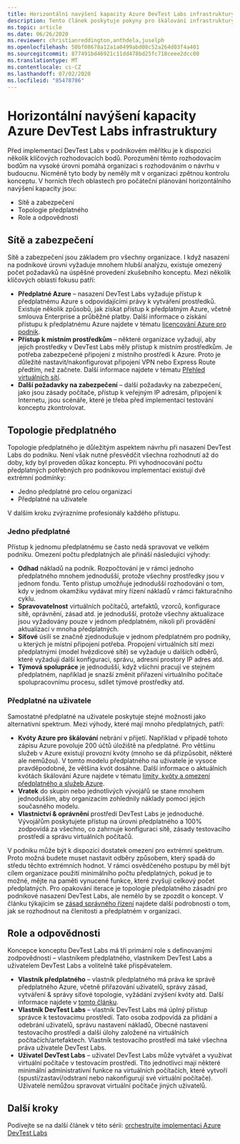 ```yaml
---
title: Horizontální navýšení kapacity Azure DevTest Labs infrastruktury
description: Tento článek poskytuje pokyny pro škálování infrastruktury Azure DevTest Labs.
ms.topic: article
ms.date: 06/26/2020
ms.reviewer: christianreddington,anthdela,juselph
ms.openlocfilehash: 50bf08678a12a1a0499abd08c52a264d03f4a401
ms.sourcegitcommit: 877491bd46921c11dd478bd25fc718ceee2dcc08
ms.translationtype: MT
ms.contentlocale: cs-CZ
ms.lasthandoff: 07/02/2020
ms.locfileid: "85478786"
---
```

# <a name="scale-up-your-azure-devtest-labs-infrastructure"></a>Horizontální navýšení kapacity Azure DevTest Labs infrastruktury
Před implementací DevTest Labs v podnikovém měřítku je k dispozici několik klíčových rozhodovacích bodů. Porozumění těmto rozhodovacím bodům na vysoké úrovni pomáhá organizaci s rozhodováním o návrhu v budoucnu. Nicméně tyto body by neměly mít v organizaci zpětnou kontrolu konceptu. V horních třech oblastech pro počáteční plánování horizontálního navýšení kapacity jsou:

- Sítě a zabezpečení
- Topologie předplatného
- Role a odpovědnosti

## <a name="networking-and-security"></a>Sítě a zabezpečení
Sítě a zabezpečení jsou základem pro všechny organizace. I když nasazení na podnikové úrovni vyžaduje mnohem hlubší analýzu, existuje omezený počet požadavků na úspěšné provedení zkušebního konceptu. Mezi několik klíčových oblastí fokusu patří:

- **Předplatné Azure** – nasazení DevTest Labs vyžaduje přístup k předplatnému Azure s odpovídajícími právy k vytváření prostředků. Existuje několik způsobů, jak získat přístup k předplatným Azure, včetně smlouva Enterprise a průběžné platby. Další informace o získání přístupu k předplatnému Azure najdete v tématu [licencování Azure pro podnik](https://azure.microsoft.com/pricing/enterprise-agreement/).
- **Přístup k místním prostředkům** – některé organizace vyžadují, aby jejich prostředky v DevTest Labs měly přístup k místním prostředkům. Je potřeba zabezpečené připojení z místního prostředí k Azure. Proto je důležité nastavit/nakonfigurovat připojení VPN nebo Express Route předtím, než začnete. Další informace najdete v tématu [Přehled virtuálních sítí](../virtual-network/virtual-networks-overview.md).
- **Další požadavky na zabezpečení** – další požadavky na zabezpečení, jako jsou zásady počítače, přístup k veřejným IP adresám, připojení k Internetu, jsou scénáře, které je třeba před implementací testování konceptu zkontrolovat. 

## <a name="subscription-topology"></a>Topologie předplatného
Topologie předplatného je důležitým aspektem návrhu při nasazení DevTest Labs do podniku. Není však nutné přesvědčit všechna rozhodnutí až do doby, kdy byl proveden důkaz konceptu. Při vyhodnocování počtu předplatných potřebných pro podnikovou implementaci existují dvě extrémní podmínky: 

- Jedno předplatné pro celou organizaci
- Předplatné na uživatele

V dalším kroku zvýrazníme profesionály každého přístupu.

### <a name="one-subscription"></a>Jedno předplatné
Přístup k jednomu předplatnému se často nedá spravovat ve velkém podniku. Omezení počtu předplatných ale přináší následující výhody:

- **Odhad** nákladů na podnik.  Rozpočtování je v rámci jednoho předplatného mnohem jednodušší, protože všechny prostředky jsou v jednom fondu. Tento přístup umožňuje jednodušší rozhodování o tom, kdy v jednom okamžiku vydávat míry řízení nákladů v rámci fakturačního cyklu.
- **Spravovatelnost** virtuálních počítačů, artefaktů, vzorců, konfigurace sítě, oprávnění, zásad atd. je jednodušší, protože všechny aktualizace jsou vyžadovány pouze v jednom předplatném, nikoli při provádění aktualizací v mnoha předplatných.
- **Síťové** úsilí se značně zjednodušuje v jednom předplatném pro podniky, u kterých je místní připojení potřeba. Propojení virtuálních sítí mezi předplatnými (model hvězdicové sítě) se vyžaduje u dalších odběrů, které vyžadují další konfiguraci, správu, adresní prostory IP adres atd.
- **Týmová spolupráce** je jednodušší, když všichni pracují ve stejném předplatném, například je snazší změnit přiřazení virtuálního počítače spolupracovnímu procesu, sdílet týmové prostředky atd.

### <a name="subscription-per-user"></a>Předplatné na uživatele
Samostatné předplatné na uživatele poskytuje stejné možnosti jako alternativní spektrum. Mezi výhody, které mají mnoho předplatných, patří:

- **Kvóty Azure pro škálování** nebrání v přijetí. Například v případě tohoto zápisu Azure povoluje 200 účtů úložiště na předplatné. Pro většinu služeb v Azure existují provozní kvóty (mnoho se dá přizpůsobit, některé ale nemůžou). V tomto modelu předplatného na uživatele je vysoce pravděpodobné, že většina kvót dosáhne. Další informace o aktuálních kvótách škálování Azure najdete v tématu [limity, kvóty a omezení předplatného a služeb Azure](../azure-resource-manager/management/azure-subscription-service-limits.md).
- **Vratek** do skupin nebo jednotlivých vývojářů se stane mnohem jednodušším, aby organizacím zohlednily náklady pomocí jejich současného modelu.
- **Vlastnictví & oprávnění** prostředí DevTest Labs je jednoduché. Vývojářům poskytujete přístup na úrovni předplatného a 100% zodpovídá za všechno, co zahrnuje konfiguraci sítě, zásady testovacího prostředí a správu virtuálních počítačů.

V podniku může být k dispozici dostatek omezení pro extrémní spektrum. Proto možná budete muset nastavit odběry způsobem, který spadá do středu těchto extrémních hodnot. V rámci osvědčeného postupu by měl být cílem organizace použití minimálního počtu předplatných, pokud je to možné, mějte na paměti vynucené funkce, které zvyšují celkový počet předplatných. Pro opakování iterace je topologie předplatného zásadní pro podnikové nasazení DevTest Labs, ale nemělo by se zpozdit o koncept. V článku týkajícím se [zásad správného řízení](devtest-lab-guidance-governance-policy-compliance.md) najdete další podrobnosti o tom, jak se rozhodnout na členitosti a předplatném v organizaci.

## <a name="roles-and-responsibilities"></a>Role a odpovědnosti
Koncepce konceptu DevTest Labs má tři primární role s definovanými zodpovědností – vlastníkem předplatného, vlastníkem DevTest Labs a uživatelem DevTest Labs a volitelně také přispěvatelem.

- **Vlastník předplatného** – vlastník předplatného má práva ke správě předplatného Azure, včetně přiřazování uživatelů, správy zásad, vytváření & správy síťové topologie, vyžádání zvýšení kvóty atd. Další informace najdete v [tomto článku](../role-based-access-control/rbac-and-directory-admin-roles.md).
- **Vlastník DevTest Labs** – vlastník DevTest Labs má úplný přístup správce k testovacímu prostředí. Tato osoba zodpovídá za přidání a odebrání uživatelů, správu nastavení nákladů, Obecné nastavení testovacího prostředí a další úlohy založené na virtuálních počítačích/artefaktech. Vlastník testovacího prostředí má také všechna práva uživatele DevTest Labs.
- **Uživatel DevTest Labs** – uživatel DevTest Labs může vytvářet a využívat virtuální počítače v testovacím prostředí. Tito jednotlivci mají některé minimální administrativní funkce na virtuálních počítačích, které vytvoří (spustí/zastaví/odstraní nebo nakonfigurují své virtuální počítače). Uživatelé nemůžou spravovat virtuální počítače jiných uživatelů.

## <a name="next-steps"></a>Další kroky
Podívejte se na další článek v této sérii: [orchestrujte implementaci Azure DevTest Labs](devtest-lab-guidance-orchestrate-implementation.md)